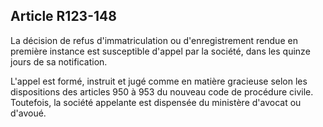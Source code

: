 Article R123-148
----
La décision de refus d'immatriculation ou d'enregistrement rendue en première
instance est susceptible d'appel par la société, dans les quinze jours de sa
notification.

L'appel est formé, instruit et jugé comme en matière gracieuse selon les
dispositions des articles 950 à 953 du nouveau code de procédure civile.
Toutefois, la société appelante est dispensée du ministère d'avocat ou d'avoué.
